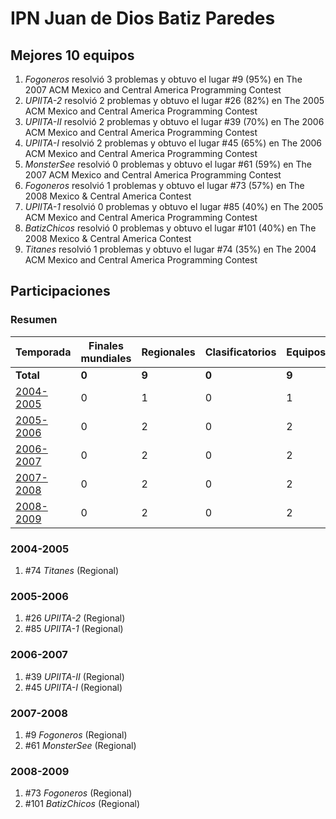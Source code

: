 # IPN Juan de Dios Batiz Paredes

## Mejores 10 equipos

1. _Fogoneros_ resolvió 3 problemas y obtuvo el lugar #9 (95%) en The 2007 ACM Mexico and Central America Programming Contest
1. _UPIITA-2_ resolvió 2 problemas y obtuvo el lugar #26 (82%) en The 2005 ACM Mexico and Central America Programming Contest
1. _UPIITA-II_ resolvió 2 problemas y obtuvo el lugar #39 (70%) en The 2006 ACM Mexico and Central America Programming Contest
1. _UPIITA-I_ resolvió 2 problemas y obtuvo el lugar #45 (65%) en The 2006 ACM Mexico and Central America Programming Contest
1. _MonsterSee_ resolvió 0 problemas y obtuvo el lugar #61 (59%) en The 2007 ACM Mexico and Central America Programming Contest
1. _Fogoneros_ resolvió 1 problemas y obtuvo el lugar #73 (57%) en The 2008 Mexico & Central America Contest
1. _UPIITA-1_ resolvió 0 problemas y obtuvo el lugar #85 (40%) en The 2005 ACM Mexico and Central America Programming Contest
1. _BatizChicos_ resolvió 0 problemas y obtuvo el lugar #101 (40%) en The 2008 Mexico & Central America Contest
1. _Titanes_ resolvió 1 problemas y obtuvo el lugar #74 (35%) en The 2004 ACM Mexico and Central America Programming Contest

## Participaciones

### Resumen

| Temporada | Finales mundiales | Regionales | Clasificatorios | Equipos |
| --- | --- | --- | --- | --- |
| **Total** | **0** | **9** | **0** | **9** |
| [2004-2005](#2004-2005) | 0 | 1 | 0 | 1 |
| [2005-2006](#2005-2006) | 0 | 2 | 0 | 2 |
| [2006-2007](#2006-2007) | 0 | 2 | 0 | 2 |
| [2007-2008](#2007-2008) | 0 | 2 | 0 | 2 |
| [2008-2009](#2008-2009) | 0 | 2 | 0 | 2 |

### 2004-2005

1. #74 _Titanes_ (Regional)

### 2005-2006

1. #26 _UPIITA-2_ (Regional)
1. #85 _UPIITA-1_ (Regional)

### 2006-2007

1. #39 _UPIITA-II_ (Regional)
1. #45 _UPIITA-I_ (Regional)

### 2007-2008

1. #9 _Fogoneros_ (Regional)
1. #61 _MonsterSee_ (Regional)

### 2008-2009

1. #73 _Fogoneros_ (Regional)
1. #101 _BatizChicos_ (Regional)



